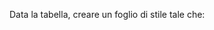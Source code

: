Data la tabella, creare un foglio di stile tale che:

 <!-- - La tabella abbia un bordo di 1px di colore #263238 e sia larga la metà della pagina. -->
 <!-- - Il titolo della tabella deve essere di colore #263238,in grassetto e grandezza 18px. Aggiungere inoltre un margine per staccare il testo dalla tabella -->
 <!-- - L'header della tabella abbia colore di sfondo #455a64 e testo bianco con peso 700. -->
 <!-- - Le righe della tabella abbiano colore di sfondo alternato tra #eceff1 e #b0bec5. -->
 <!-- - L'ultima riga della tabella abbia testo con peso 800 e sfondo di colore #78909c. -->
 <!-- - Nel corpo della tabella la colonna delle entrate ha un testo di colore #003300. -->
 <!-- - Nel corpo della tabella la colonna delle uscite ha un testo di colore #7f0000. -->
 <!-- - I valori numerici sono allineati a destra. -->
